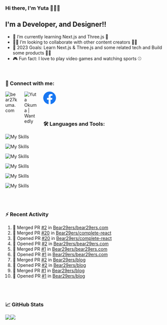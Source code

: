 ### Hi there, I'm Yuta 🤟🏻🐻

## I'm a Developer, and Designer!!

- 🌱 I’m currently learning Next.js and Three.js 🤣
- 👬🏻 I’m looking to collaborate with other content creators 👋🏻
- 🥅 2023 Goals: Learn Next.js & Three.js and some related tech and Build some products 💪🏻
- 🎮 Fun fact: I love to play video games and watching sports ⚾️

<br />

### :wave: Connect with me:

[<img align="left" alt="bear27kuma.com" width="40px" src="https://user-images.githubusercontent.com/39920490/156489586-f125813b-e344-46d6-9306-f5786684b976.jpg" style="margin-right: 20px;" />](https://bear29ers.github.io/)
[<img align="left" alt="Yuta Okuma | Wantedly" width="40px" src="https://user-images.githubusercontent.com/39920490/156489528-fdc520d6-10f1-43b6-8bf8-fadf8dcf1a90.jpg" style="margin-right: 20px;" />](https://www.wantedly.com/id/yuta_okuma_b)
[<img align="left" alt="Yuta Okuma | Facebook" width="40px" src="https://github.com/github/explore/blob/main/topics/facebook/facebook.png?raw=true" style="margin-right: 20px;" />](https://www.facebook.com/kumakuma1129/)

[//]: # '[<img align="left" alt="Yuta Okuma | Instagram" width="40px" src="https://github.com/github/explore/blob/main/topics/instagram/instagram.png?raw=true" />](https://www.instagram.com/bear_27earl/)'

<br />
<br />
<br />
<br />

### :hammer_and_wrench: Languages and Tools:

![My Skills](https://skillicons.dev/icons?i=html,css,sass,tailwind,bootstrap,js)

![My Skills](https://skillicons.dev/icons?i=ts,jquery,react,nextjs,vercel,vue)

![My Skills](https://skillicons.dev/icons?i=nodejs,express,jest,php,laravel,mysql)

![My Skills](https://skillicons.dev/icons?i=docker,git,github,githubactions,aws,linux)

![My Skills](https://skillicons.dev/icons?i=vim,neovim,lua,md,idea,vscode)

![My Skills](https://skillicons.dev/icons?i=atom,webpack,xd,ps,ai,ae)

<br />
<br />

### :zap: Recent Activity

<!--START_SECTION:activity-->

1. 🎉 Merged PR [#2](https://github.com/Bear29ers/bear29ers.com/pull/2) in [Bear29ers/bear29ers.com](https://github.com/Bear29ers/bear29ers.com)
2. 🎉 Merged PR [#20](https://github.com/Bear29ers/complete-react/pull/20) in [Bear29ers/complete-react](https://github.com/Bear29ers/complete-react)
3. 💪 Opened PR [#20](https://github.com/Bear29ers/complete-react/pull/20) in [Bear29ers/complete-react](https://github.com/Bear29ers/complete-react)
4. 💪 Opened PR [#2](https://github.com/Bear29ers/bear29ers.com/pull/2) in [Bear29ers/bear29ers.com](https://github.com/Bear29ers/bear29ers.com)
5. 🎉 Merged PR [#1](https://github.com/Bear29ers/bear29ers.com/pull/1) in [Bear29ers/bear29ers.com](https://github.com/Bear29ers/bear29ers.com)
6. 💪 Opened PR [#1](https://github.com/Bear29ers/bear29ers.com/pull/1) in [Bear29ers/bear29ers.com](https://github.com/Bear29ers/bear29ers.com)
7. 🎉 Merged PR [#2](https://github.com/Bear29ers/blog/pull/2) in [Bear29ers/blog](https://github.com/Bear29ers/blog)
8. 💪 Opened PR [#2](https://github.com/Bear29ers/blog/pull/2) in [Bear29ers/blog](https://github.com/Bear29ers/blog)
9. 🎉 Merged PR [#1](https://github.com/Bear29ers/blog/pull/1) in [Bear29ers/blog](https://github.com/Bear29ers/blog)
10. 💪 Opened PR [#1](https://github.com/Bear29ers/blog/pull/1) in [Bear29ers/blog](https://github.com/Bear29ers/blog)

<!--END_SECTION:activity-->

<br />
<br />

### :chart_with_upwards_trend: GitHub Stats

<div style="display: flex;">
    <a href="https://github.com/Bear29ers">
        <img height="200px;" src="https://github-readme-stats.vercel.app/api?username=Bear29ers&show_icons=true&theme=bear">
    </a>
    <a href="https://github.com/Bear29ers">
        <img height="200px" src="https://github-readme-stats.vercel.app/api/top-langs/?username=Bear29ers&langs_count=6&layout=compact&theme=bear">
    </a>
</div>
